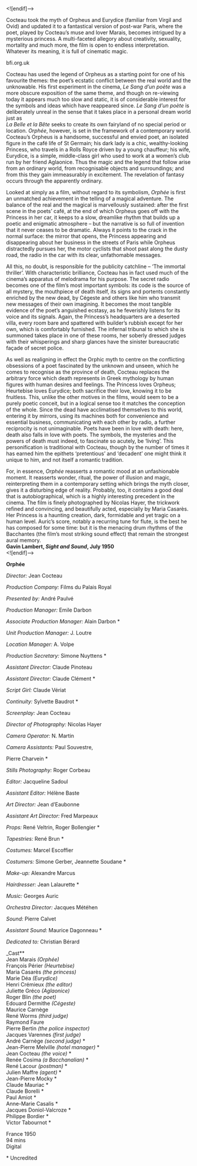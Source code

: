 


<![endif]-->

Cocteau took the myth of Orpheus and Eurydice (familiar from Virgil and Ovid) and updated it to a fantastical version of post-war Paris, where the poet, played by Cocteau’s muse and lover Marais, becomes intrigued by a mysterious princess. A multi-faceted allegory about creativity, sexuality, mortality and much more, the film is open to endless interpretation. Whatever its meaning, it is full of cinematic magic.

bfi.org.uk

Cocteau has used the legend of Orpheus as a starting point for one of his favourite themes: the poet’s ecstatic conflict between the real world and the unknowable. His first experiment in the cinema, _Le Sang d’un poète_ was a more obscure exposition of the same theme, and though on re-viewing today it appears much too slow and static, it is of considerable interest for the symbols and ideas which have reappeared since. _Le Sang d’un poète_ is deliberately unreal in the sense that it takes place in a personal dream world just as  
_La Belle et la Bête_ seeks to create its own fairyland of no special period or location. _Orphée_, however, is set in the framework of a contemporary world. Cocteau’s Orpheus is a handsome, successful and envied poet, an isolated figure in the café life of St Germain; his dark lady is a chic, wealthy-looking Princess, who travels in a Rolls Royce driven by a young chauffeur; his wife, Eurydice, is a simple, middle-class girl who used to work at a women’s club run by her friend Aglaonice. Thus the magic and the legend that follow arise from an ordinary world, from recognisable objects and surroundings; and from this they gain immeasurably in excitement. The revelation of fantasy occurs through the apparently ordinary.

Looked at simply as a film, without regard to its symbolism, _Orphée_ is first an unmatched achievement in the telling of a magical adventure. The balance of the real and the magical is marvellously sustained: after the first scene in the poets’ café, at the end of which Orpheus goes off with the Princess in her car, it keeps to a slow, dreamlike rhythm that builds up a poetic and enigmatic atmosphere – but the narrative is so full of invention that it never ceases to be dramatic. Always it points to the crack in the normal surface: the mirror that opens, the Princess appearing and disappearing about her business in the streets of Paris while Orpheus distractedly pursues her, the motor cyclists that shoot past along the dusty road, the radio in the car with its clear, unfathomable messages.

All this, no doubt, is responsible for the publicity catchline – ‘The immortal thriller’. With characteristic brilliance, Cocteau has in fact used much of the cinema’s apparatus of melodrama for his purpose. The secret radio becomes one of the film’s most important symbols: its code is the source of all mystery, the mouthpiece of death itself, its signs and portents constantly enriched by the new dead, by Cégeste and others like him who transmit new messages of their own imagining. It becomes the most tangible evidence of the poet’s anguished ecstasy, as he feverishly listens for its voice and its signals. Again, the Princess’s headquarters are a deserted villa, every room bare and spattered with builder’s rubbish except for her own, which is comfortably furnished. The infernal tribunal to which she is summoned takes place in one of these rooms, her soberly dressed judges with their whisperings and sharp glances have the sinister bureaucratic façade of secret police.

As well as realigning in effect the Orphic myth to centre on the conflicting obsessions of a poet fascinated by the unknown and unseen, which he comes to recognise as the province of death, Cocteau replaces the arbitrary force which death represents in Greek mythology by human figures with human desires and feelings. The Princess loves Orpheus; Heurtebise loves Eurydice; both sacrifice their love, knowing it to be fruitless. This, unlike the other motives in the films, would seem to be a purely poetic conceit, but in a logical sense too it matches the conception of the whole. Since the dead have acclimatised themselves to this world, entering it by mirrors, using its machines both for convenience and essential business, communicating with each other by radio, a further reciprocity is not unimaginable. Poets have been in love with death: here, death also falls in love with poets. The symbols, the mysteries and the powers of death must indeed, to fascinate so acutely, be ‘living’. This personification is traditional with Cocteau, though by the number of times it has earned him the epithets ‘pretentious’ and ‘decadent’ one might think it unique to him, and not itself a romantic tradition.

For, in essence, _Orphée_ reasserts a romantic mood at an unfashionable moment. It reasserts wonder, ritual, the power of illusion and magic, reinterpreting them in a contemporary setting which brings the myth closer, gives it a disturbing edge of reality. Probably, too, it contains a good deal that is autobiographical, which is a highly interesting precedent in the cinema. The film is finely photographed by Nicolas Hayer, the trickwork refined and convincing, and beautifully acted, especially by Maria Casarès. Her Princess is a haunting creation, dark, formidable and yet tragic on a human level. Auric’s score, notably a recurring tune for flute, is the best he has composed for some time: but it is the menacing drum rhythms of the Bacchantes (the film’s most striking sound effect) that remain the strongest aural memory.  
**Gavin Lambert, _Sight and Sound_, July 1950**
<br>
<![endif]-->

**Orphée**

_Director:_ Jean Cocteau

_Production Company:_ Films du Palais Royal

_Presented by:_ André Paulvé

_Production Manager:_ Emile Darbon

_Associate Production Manager:_ Alain Darbon *

_Unit Production Manager:_ J. Loutre

_Location Manager:_ A. Volpe

_Production Secretary:_ Simone Nuyttens *

_Assistant Director:_ Claude Pinoteau

_Assistant Director:_ Claude Clément *

_Script Girl:_ Claude Vériat

_Continuity:_ Sylvette Baudrot *

_Screenplay:_ Jean Cocteau

_Director of Photography:_ Nicolas Hayer

_Camera Operator:_ N. Martin

_Camera Assistants:_ Paul Souvestre,

Pierre Charvein *

_Stills Photography:_ Roger Corbeau

_Editor:_ Jacqueline Sadoul

_Assistant Editor:_ Hélène Baste

_Art Director:_ Jean d’Eaubonne

_Assistant Art Director:_ Fred Marpeaux

_Props:_ René Veltrin, Roger Bollengier *

_Tapestries:_ René Brun *

_Costumes:_ Marcel Escoffier

_Costumers:_ Simone Gerber, Jeannette Soudane *

_Make-up:_ Alexandre Marcus

_Hairdresser:_ Jean Lalaurette *

_Music:_ Georges Auric

_Orchestra Director:_ Jacques Météhen

_Sound:_ Pierre Calvet

_Assistant Sound:_ Maurice Dagonneau *

_Dedicated to:_ Christian Bérard

_Cast**  
Jean Marais _(Orphée)_  
François Périer _(Heurtebise)_  
Maria Casarès _(the princess)_  
Marie Déa _(Eurydice)_  
Henri Crémieux _(the editor)_  
Juliette Gréco _(Aglaonice)_  
Roger Blin _(the poet)_  
Edouard Dermithe _(Cégeste)_  
Maurice Carnège  
René Worms _(third judge)_  
Raymond Faure  
Pierre Bertin _(the police inspector)_  
Jacques Varennes _(first judge)_  
André Carnège _(second judge)_ *  
Jean-Pierre Melville _(hotel manager)_ *  
Jean Cocteau _(the voice)_ *  
Renée Cosima _(a Bacchanalian)_ *  
René Lacour _(postman)_ *  
Julien Maffre _(agent)_ *  
Jean-Pierre Mocky *  
Claude Mauriac *  
Claude Borelli *  
Paul Amiot *  
Anne-Marie Casalis *  
Jacques Doniol-Valcroze *  
Philippe Bordier *  
Victor Tabournot *  

France 1950  
94 mins  
Digital  

\* Uncredited
<!--stackedit_data:
eyJoaXN0b3J5IjpbLTQwODk3ODM1Ml19
-->
